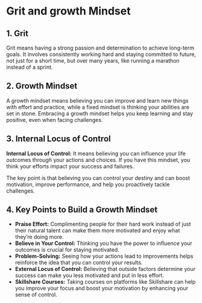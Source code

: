 # Grit and growth Mindset

## 1. Grit  

Grit means having a strong passion and determination to achieve long-term goals. It involves consistently working hard and staying committed to future, not just for a short time, but over many years, like running a marathon instead of a sprint.  

## 2. Growth Mindset  

A growth mindset means believing you can improve and learn new things with effort and practice, while a fixed mindset is thinking your abilities are set in stone. Embracing a growth mindset helps you keep learning and stay positive, even when facing challenges.  

## 3. Internal Locus of Control  

**Internal Locus of Control:** It means believing you can influence your life outcomes through your actions and choices. If you have this mindset, you think your efforts impact your success and failures.  

The key point is that believing you can control your destiny and can boost motivation, improve performance, and help you proactively tackle challenges.  

## 4. Key Points to Build a Growth Mindset  

- **Praise Effort:** Complimenting people for their hard work instead of just their natural talent can make them more motivated and enjoy what they’re doing more.
- **Believe in Your Control:** Thinking you have the power to influence your outcomes is crucial for staying motivated.
- **Problem-Solving:** Seeing how your actions lead to improvements helps reinforce the idea that you can control your results.
- **External Locus of Control:** Believing that outside factors determine your success can make you less motivated and put in less effort.
- **Skillshare Courses:** Taking courses on platforms like Skillshare can help you improve your focus and boost your motivation by enhancing your sense of control.  


